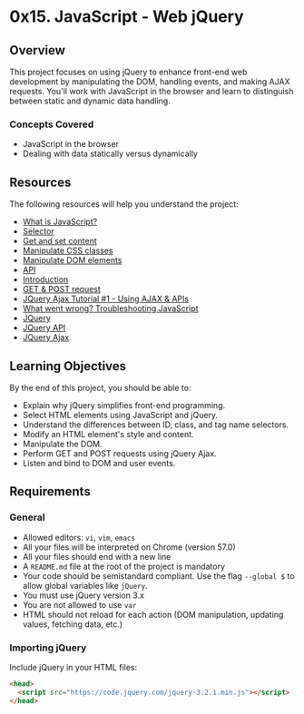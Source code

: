 # 0x15. JavaScript - Web jQuery

## Overview

This project focuses on using jQuery to enhance front-end web development by manipulating the DOM, handling events, and making AJAX requests. You'll work with JavaScript in the browser and learn to distinguish between static and dynamic data handling.

### Concepts Covered

- JavaScript in the browser
- Dealing with data statically versus dynamically

## Resources

The following resources will help you understand the project:

- [What is JavaScript?](https://developer.mozilla.org/en-US/docs/Web/JavaScript/Guide/Introduction)
- [Selector](https://api.jquery.com/category/selectors/)
- [Get and set content](https://api.jquery.com/category/manipulation/)
- [Manipulate CSS classes](https://api.jquery.com/category/css/)
- [Manipulate DOM elements](https://api.jquery.com/category/manipulation/)
- [API](https://developer.mozilla.org/en-US/docs/Learn/JavaScript/Client-side_web_APIs/Introduction)
- [Introduction](https://www.w3schools.com/js/js_ajax_intro.asp)
- [GET & POST request](https://developer.mozilla.org/en-US/docs/Web/API/Fetch_API/Using_Fetch)
- [JQuery Ajax Tutorial #1 - Using AJAX & APIs](https://www.youtube.com/watch?v=fEYx8dQr_cQ)
- [What went wrong? Troubleshooting JavaScript](https://developer.mozilla.org/en-US/docs/Web/JavaScript/Guide/Control_flow_and_error_handling)
- [JQuery](https://jquery.com/)
- [JQuery API](https://api.jquery.com/)
- [JQuery Ajax](https://api.jquery.com/jquery.ajax/)

## Learning Objectives

By the end of this project, you should be able to:

- Explain why jQuery simplifies front-end programming.
- Select HTML elements using JavaScript and jQuery.
- Understand the differences between ID, class, and tag name selectors.
- Modify an HTML element's style and content.
- Manipulate the DOM.
- Perform GET and POST requests using jQuery Ajax.
- Listen and bind to DOM and user events.

## Requirements

### General

- Allowed editors: `vi`, `vim`, `emacs`
- All your files will be interpreted on Chrome (version 57.0)
- All your files should end with a new line
- A `README.md` file at the root of the project is mandatory
- Your code should be semistandard compliant. Use the flag `--global $` to allow global variables like `jQuery`.
- You must use jQuery version 3.x
- You are not allowed to use `var`
- HTML should not reload for each action (DOM manipulation, updating values, fetching data, etc.)

### Importing jQuery

Include jQuery in your HTML files:

```html
<head>
  <script src="https://code.jquery.com/jquery-3.2.1.min.js"></script>
</head>

